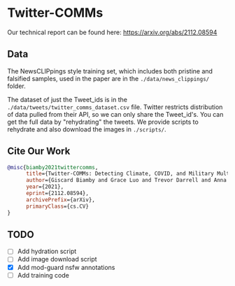 # Twitter-COMMs

Our technical report can be found here: <https://arxiv.org/abs/2112.08594>

## Data

The NewsCLIPpings style training set, which includes both pristine and falsified samples, used in the paper are in the `./data/news_clippings/` folder.

The dataset of just the Tweet_ids is in the `./data/tweets/twitter_comms_dataset.csv` file. Twitter restricts distribution of data pulled from their API, so we can only share the Tweet_id's. You can get the full data by "rehydrating" the tweets. We provide scripts to rehydrate and also download the images in `./scripts/`.

## Cite Our Work

```bib
@misc{biamby2021twittercomms,
      title={Twitter-COMMs: Detecting Climate, COVID, and Military Multimodal Misinformation},
      author={Giscard Biamby and Grace Luo and Trevor Darrell and Anna Rohrbach},
      year={2021},
      eprint={2112.08594},
      archivePrefix={arXiv},
      primaryClass={cs.CV}
}
```

## TODO

* [ ] Add hydration script
* [ ] Add image download script
* [x] Add mod-guard nsfw annotations
* [ ] Add training code